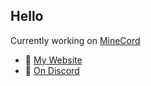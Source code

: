 ## Hello

Currently working on [MineCord](https://github.com/Alexanderfem/Minecord)

* 🔗 [My Website](https://alexanderfem.com)
* 👾 [On Discord](https://discord.com/users/1151388229296205875) 

